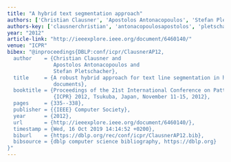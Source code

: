 ```yaml
---
title: "A hybrid text segmentation approach"
authors: ['Christian Clausner', 'Apostolos Antonacopoulos', 'Stefan Pletschacher']
authors-key: ['clausnerchristian', 'antonacopoulosapostolos', 'pletschacherstefan']
year: "2012"
article-link: "http://ieeexplore.ieee.org/document/6460140/"
venue: "ICPR"
bibex: "@inproceedings{DBLP:conf/icpr/ClausnerAP12,
  author    = {Christian Clausner and
               Apostolos Antonacopoulos and
               Stefan Pletschacher},
  title     = {A robust hybrid approach for text line segmentation in historical
               documents},
  booktitle = {Proceedings of the 21st International Conference on Pattern Recognition,
               {ICPR} 2012, Tsukuba, Japan, November 11-15, 2012},
  pages     = {335--338},
  publisher = {{IEEE} Computer Society},
  year      = {2012},
  url       = {http://ieeexplore.ieee.org/document/6460140/},
  timestamp = {Wed, 16 Oct 2019 14:14:52 +0200},
  biburl    = {https://dblp.org/rec/conf/icpr/ClausnerAP12.bib},
  bibsource = {dblp computer science bibliography, https://dblp.org}
}"
---
```

